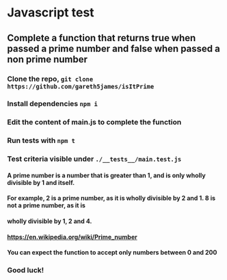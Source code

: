 # Javascript test

## Complete a function that returns true when passed a prime number and false when passed a non prime number

### Clone the repo, ```git clone https://github.com/gareth5james/isItPrime```

### Install dependencies ```npm i```

### Edit the content of main.js to complete the function

### Run tests with ```npm t```

### Test criteria visible under ```./__tests__/main.test.js```

#### A prime number is a number that is greater than 1, and is only wholly divisible by 1 and itself. 

#### For example, 2 is a prime number, as it is wholly divisible by 2 and 1. 8 is not a prime number, as it is 
#### wholly divisible by 1, 2 and 4.
#### https://en.wikipedia.org/wiki/Prime_number

#### You can expect the function to accept only numbers between 0 and 200

### Good luck!